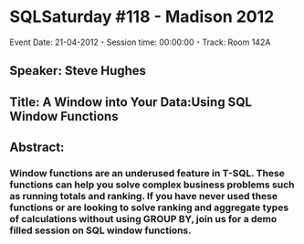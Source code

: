 # SQLSaturday #118 - Madison 2012
Event Date: 21-04-2012 - Session time: 00:00:00 - Track: Room 142A
## Speaker: Steve Hughes
## Title: A Window into Your Data:Using SQL Window Functions
## Abstract:
### Window functions are an underused feature in T-SQL.  These functions can help you solve complex business problems such as running totals and ranking.  If you have never used these functions or are looking to solve ranking and aggregate types of calculations without using GROUP BY, join us for a demo filled session on SQL window functions.
